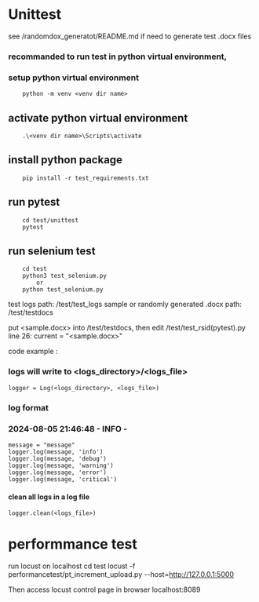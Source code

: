# Unittest
see /randomdox_generatot/README.md if need to generate test .docx files

### recommanded to run test in python virtual environment, 
### setup python virtual environment
```
    python -m venv <venv dir name>
```
## activate python virtual environment
```
    .\<venv dir name>\Scripts\activate
```
## install python package
```
    pip install -r test_requirements.txt
```
## run pytest
```
    cd test/unittest
    pytest
```
## run selenium test
```
    cd test
    python3 test_selenium.py
        or 
    python test_selenium.py
```
    
test logs path: /test/test_logs
sample or randomly generated .docx path: /test/testdocs

put <sample.docx> into /test/testdocs, then edit /test/test_rsid(pytest).py line 26: 
    current = "<sample.docx>"


code example :
### logs will write to <logs_directory>/<logs_file>
    logger = Log(<logs_directory>, <logs_file>)

### log format
### 2024-08-05 21:46:48 - INFO - <message>
    message = "message"
    logger.log(message, 'info')
    logger.log(message, 'debug')
    logger.log(message, 'warning')
    logger.log(message, 'error')
    logger.log(message, 'critical')

#### clean all logs in a log file
    logger.clean(<logs_file>)

# performmance test
run locust on localhost
    cd test
    locust -f performancetest/pt_increment_upload.py --host=http://127.0.0.1:5000
    
Then access locust control page in browser
    localhost:8089
